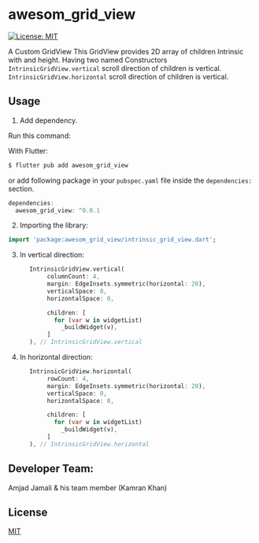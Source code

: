 # awesom_grid_view

[![License: MIT](https://img.shields.io/badge/license-MIT-blue.svg)](https://opensource.org/licenses/MIT)

A Custom GridView
This GridView provides 2D array of children Intrinsic with and height.
Having two named Constructors
`IntrinsicGridView.vertical` scroll direction of children is vertical.
`IntrinsicGridView.horizontal` scroll direction of children is vertical.


## Usage

1. Add dependency.

Run this command:

With Flutter:

```dart
$ flutter pub add awesom_grid_view
```

or add following package in your `pubspec.yaml` file inside the `dependencies:` section.
```dart
dependencies:
  awesom_grid_view: ^0.0.1
```
2. Importing the library:

```dart
import 'package:awesom_grid_view/intrinsic_grid_view.dart';
```

3. In vertical direction:

```dart
      IntrinsicGridView.vertical(
           columnCount: 4,
           margin: EdgeInsets.symmetric(horizontal: 20),
           verticalSpace: 0,
           horizontalSpace: 0,

           children: [
             for (var w in widgetList)
               _buildWidget(v),
           ]
      ), // IntrinsicGridView.vertical
```


4. In horizontal direction:

```dart
      IntrinsicGridView.horizontal(
           rowCount: 4,
           margin: EdgeInsets.symmetric(horizontal: 20),
           verticalSpace: 0,
           horizontalSpace: 0,

           children: [
             for (var w in widgetList)
               _buildWidget(v),
           ]
      ), // IntrinsicGridView.horizontal
```


## Developer Team:
Amjad Jamali & his team member (Kamran Khan)

## License
[MIT](https://choosealicense.com/licenses/mit/)


